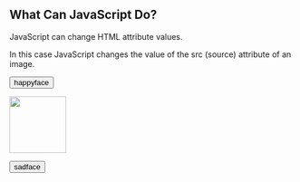 <!DOCTYPE html>
<html>
<body>

<h2>What Can JavaScript Do?</h2>

<p>JavaScript can change HTML attribute values.</p>

<p>In this case JavaScript changes the value of the src (source) attribute of an image.</p>

<button onclick="document.getElementById('myImage').src='happy.jpg'">happyface</button>

<img id="myImage" src="happy.jpg" style="width:100px">

<button onclick="document.getElementById('myImage').src='sad_face.jpg'">sadface</button>

</body>
</html>
